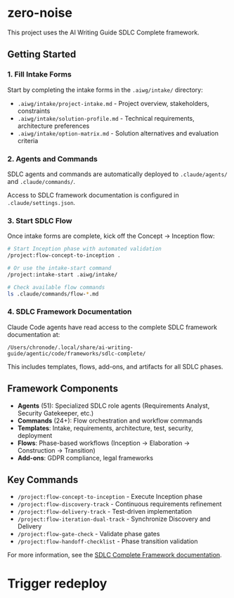 # zero-noise

This project uses the AI Writing Guide SDLC Complete framework.

## Getting Started

### 1. Fill Intake Forms

Start by completing the intake forms in the `.aiwg/intake/` directory:

- `.aiwg/intake/project-intake.md` - Project overview, stakeholders, constraints
- `.aiwg/intake/solution-profile.md` - Technical requirements, architecture preferences
- `.aiwg/intake/option-matrix.md` - Solution alternatives and evaluation criteria

### 2. Agents and Commands

SDLC agents and commands are automatically deployed to `.claude/agents/` and `.claude/commands/`.

Access to SDLC framework documentation is configured in `.claude/settings.json`.

### 3. Start SDLC Flow

Once intake forms are complete, kick off the Concept → Inception flow:

```bash
# Start Inception phase with automated validation
/project:flow-concept-to-inception .

# Or use the intake-start command
/project:intake-start .aiwg/intake/

# Check available flow commands
ls .claude/commands/flow-*.md
```

### 4. SDLC Framework Documentation

Claude Code agents have read access to the complete SDLC framework documentation at:

`/Users/chronode/.local/share/ai-writing-guide/agentic/code/frameworks/sdlc-complete/`

This includes templates, flows, add-ons, and artifacts for all SDLC phases.

## Framework Components

- **Agents** (51): Specialized SDLC role agents (Requirements Analyst, Security Gatekeeper, etc.)
- **Commands** (24+): Flow orchestration and workflow commands
- **Templates**: Intake, requirements, architecture, test, security, deployment
- **Flows**: Phase-based workflows (Inception → Elaboration → Construction → Transition)
- **Add-ons**: GDPR compliance, legal frameworks

## Key Commands

- `/project:flow-concept-to-inception` - Execute Inception phase
- `/project:flow-discovery-track` - Continuous requirements refinement
- `/project:flow-delivery-track` - Test-driven implementation
- `/project:flow-iteration-dual-track` - Synchronize Discovery and Delivery
- `/project:flow-gate-check` - Validate phase gates
- `/project:flow-handoff-checklist` - Phase transition validation

For more information, see the [SDLC Complete Framework documentation](/Users/chronode/.local/share/ai-writing-guide/agentic/code/frameworks/sdlc-complete/README.md).
# Trigger redeploy

